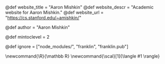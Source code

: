 <!--
Add here global page variables to use throughout your
website.
The website_* must be defined for the RSS to work
-->
@def website_title = "Aaron Mishkin"
@def website_descr = "Academic website for Aaron Mishkin."
@def website_url   = "https://cs.stanford.edu/~amishkin/"

@def author = "Aaron Mishkin"

@def mintoclevel = 2

<!--
Add here files or directories that should be ignored by Franklin, otherwise
these files might be copied and, if markdown, processed by Franklin which
you might not want. Indicate directories by ending the name with a `/`.
-->
@def ignore = ["node_modules/", "franklin", "franklin.pub"]

<!--
Add here global latex commands to use throughout your
pages. It can be math commands but does not need to be.
For instance:
* \newcommand{\phrase}{This is a long phrase to copy.}
-->
\newcommand{\R}{\mathbb R}
\newcommand{\scal}[1]{\langle #1 \rangle}
